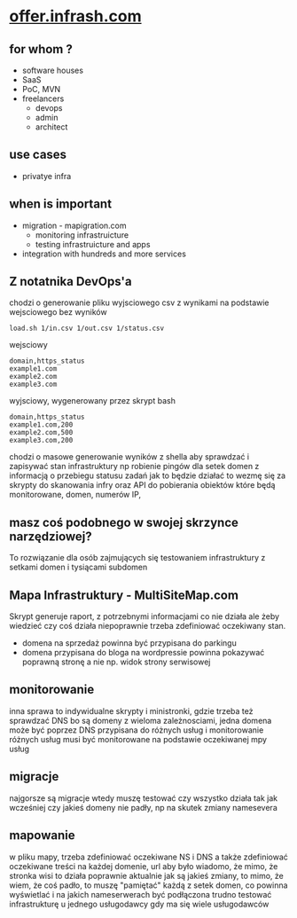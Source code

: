 # [offer.infrash.com](https://infrash.github.io/offer/)



## for whom ?

+ software houses
+ SaaS
+ PoC, MVN
+ freelancers
    + devops
    + admin
    + architect


## use cases

+ privatye infra

## when is important

+ migration - mapigration.com
    + monitoring infrastruicture
    + testing infrastruicture and apps
+ integration with hundreds and more services


## Z notatnika DevOps'a

chodzi o generowanie pliku wyjsciowego csv z wynikami na podstawie wejsciowego bez wyników

    load.sh 1/in.csv 1/out.csv 1/status.csv

wejsciowy

    domain,https_status
    example1.com
    example2.com
    example3.com
    
wyjsciowy, wygenerowany przez skrypt bash

    domain,https_status
    example1.com,200
    example2.com,500
    example3.com,200

chodzi o masowe generowanie wyników z shella
aby sprawdzać i zapisywać stan infrastruktury
np robienie pingów dla setek domen
z informacją o przebiegu statusu zadań
jak to będzie działać to wezmę się za skrypty do skanowania infry
oraz API do pobierania obiektów które będą monitorowane, domen, numerów IP,

## masz coś podobnego w swojej skrzynce narzędziowej?

To rozwiązanie dla osób zajmujących się testowaniem infrastruktury z setkami domen i tysiącami subdomen

## Mapa Infrastruktury - MultiSiteMap.com

Skrypt generuje raport, z potrzebnymi informacjami co nie działa ale żeby wiedzieć czy coś działa niepoprawnie trzeba zdefiniować oczekiwany stan.

+ domena na sprzedaż powinna być przypisana do parkingu
+ domena przypisana do bloga na wordpressie powinna pokazywać poprawną stronę a nie np. widok strony serwisowej

## monitorowanie

inna sprawa to indywidualne skrypty i ministronki, gdzie trzeba też sprawdzać DNS
bo są domeny z wieloma zależnosciami, jedna domena może być poprzez DNS przypisana do różnych usług i monitorowanie
różnych usług musi być monitorowane na podstawie oczekiwanej mpy usług

## migracje

najgorsze są migracje
wtedy muszę testować czy wszystko działa tak jak wcześniej
czy jakieś domeny nie padły, np na skutek zmiany namesevera

## mapowanie

w pliku mapy, trzeba zdefiniować oczekiwane NS i DNS a także zdefiniować oczekiwane treści na każdej domenie, url
aby było wiadomo, że mimo, że stronka wisi to działa poprawnie
aktualnie jak są jakieś zmiany, to mimo, że wiem, że coś padło, to muszę "pamiętać" każdą z setek domen, co powinna wyświetlać i na jakich nameserwerach być podłączona 
trudno testować infrastrukturę u jednego usługodawcy gdy ma się wiele usługodawców

